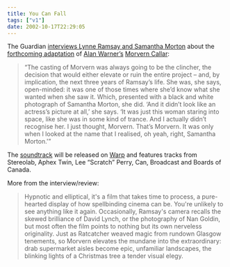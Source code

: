 ```yaml
---
title: You Can Fall
tags: ["v1"]
date: 2002-10-17T22:29:05
---
```


The Guardian [interviews Lynne Ramsay and Samantha Morton][1] about the [forthcoming adaptation][2] of [Alan Warner&#8217;s][3] [Morvern Callar][4]:

> &#8220;The casting of Morvern was always going to be the clincher, the decision that would either elevate or ruin the entire project &#8211; and, by implication, the next three years of Ramsay&#8217;s life. She was, she says, open-minded: it was one of those times where she&#8217;d know what she wanted when she saw it. Which, presented with a black and white photograph of Samantha Morton, she did. &#8216;And it didn&#8217;t look like an actress&#8217;s picture at all,&#8217; she says. &#8216;It was just this woman staring into space, like she was in some kind of trance. And I actually didn&#8217;t recognise her. I just thought, Morvern. That&#8217;s Morvern. It was only when I looked at the name that I realised, oh yeah, right, Samantha Morton.'&#8221;

The [soundtrack][5] will be released on [Warp][6] and features tracks from Stereolab, Aphex Twin, Lee &#8220;Scratch&#8221; Perry, Can, Broadcast and Boards of Canada.

More from the interview/review:

> Hypnotic and elliptical, it's a film that takes time to process, a pure-hearted display of how spellbinding cinema can be. You're unlikely to see anything like it again. Occasionally, Ramsay's camera recalls the skewed brilliance of David Lynch, or the photography of Nan Goldin, but most often the film points to nothing but its own nerveless originality. Just as Ratcatcher weaved magic from rundown Glasgow tenements, so Morvern elevates the mundane into the extraordinary: drab supermarket aisles become epic, unfamiliar landscapes, the blinking lights of a Christmas tree a tender visual elegy.

[1]: http://www.guardian.co.uk/weekend/story/0,3605,803602,00.html "The Guardian: About a girl"
[2]: http://uk.imdb.com/Title?0300214 "IMDb: Morvern Callar"
[3]: http://www.randomhouse.com/boldtype/0497/warner/interview.html "Bold Type: Interview with Alan Warner"
[4]: http://www.amazon.co.uk/exec/obidos/ASIN/0099586118/ohsky "Amazon.co.uk: Alan Warner's Morvern Callar"
[5]: http://www.amazon.co.uk/exec/obidos/ASIN/B00006RHS4/ohsky "Amazon.co.uk: Morvern Callar soundtrack"
[6]: http://www.warprecords.com/news/index.php?ti_id=453 "Warp News: RELEASING SOUNDTRACK TO MORVERN CALLAR, DIRECTED BY LYNNE RAMSAY"
